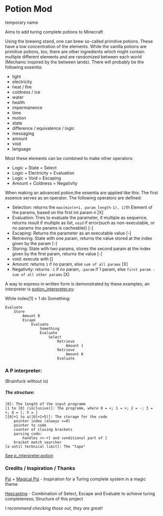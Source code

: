 # Potion Mod
temporary name

Aims to add turing complete potions to Minecraft

Using the brewing stand, one can brew so-called primitive potions.
These have a low concentration of the elements.
While the vanilla potions are primitive potions, too,
there are other ingredients which might contain multiple different elements and are randomized between each world
(Mechanic inspired by the between lands).
There will probably be the following essentia:
 - light
 - electricity
 - heat / fire
 - coldness / ice
 - water
 - health
 - impermanence
 - time
 - motion
 - state
 - difference / equivalence / logic
 - messaging
 - amount
 - void
 - language

Most these elements can be combined to make other operators:
 - Logic + State = Select
 - Logic + Electricity = Evaluation
 - Logic + Void = Escaping
 - Amount + Coldness = Negativity

When making an advanced potion,the essentia are applied like this:
The first essence serves as an operator. The following operators are defined:
 - Selection: returns the `max(min(n+1, param_length-1), 1)`th Element of the params, based on the first int param n [X]
 - Evaluation: Tries to evaluate the parameter, if multiple as sequence, returns result if multiple as list, `void` if error(such as non-executable, or no params (no params is cacheable)) [-]
 - Escaping: Returns the parameter as an executable value [-]
 - Retrieving: State with one param, returns the value stored at the index given by the param [-]
 - Storing: State with two params, stores the second param at the index given by the first param, returns the value [-]
 - void: execute with []
 - Amount: returns `1` if no param, else `sum of all params` [X]
 - Negativity: returns `-1` if no param, `-param` if 1 param, else `first param - sum of all other params` [X]

A way to express in written form is demonstrated by these examples; an interpreter is [potion_interpreter.py](src/potion_interpreter.py):

While index[1] < 1 do Something:
```
Evaluate
    Store
        Amount 0
        Escape
            Evaluate
                Something
                Evaluate
                    Select
                        Retrieve
                            Amount 1
                        Retrieve
                            Amount 0
                        Evaluate
```
### A P interpreter:
(Brainfuck without io)

##### The structure:
```
[0]: The length of the input programm
[1 to [0] (inclusive)]: The programm, where 0 = <; 1 = >; 2 = -; 3 = +; 4 = [; 5 = ]
[[0]+1 to a([0]+1+5)]: The storage for the code
    pointer index (always >=0)
    pointer to code
    counter of closing brackets
    parsing code:
        handles <>-+[ and conditional part of ]
    bracket match searcher
[a until technical limit]: The "tape"
```
[See p_interpreter.potion](src/p_interpreter.potion)

### Credits / Inspiration / Thanks
[Psi](https://psi.vazkii.net/) + [Magical Psi](https://www.curseforge.com/minecraft/mc-mods/magical-psi) - Inspiration for a Turing complete system in a magic theme

[Hexcasting](https://www.curseforge.com/minecraft/mc-mods/hexcasting) - Combination of Select, Escape and Evaluate to achieve turing completeness; Structure of this project

*I recommend checking those out, they are great!*
